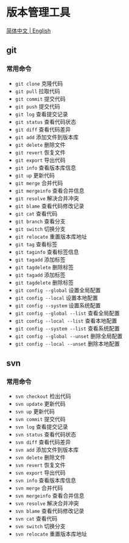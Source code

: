 # 版本管理工具
<p ##align="center">
  <a href="./README_cn.md">简体中文 |
  <a href="./README.md">English</a>
</p>

## git

### 常用命令
* `git clone` 克隆代码
* `git pull` 拉取代码
* `git commit` 提交代码
* `git push` 提交代码
* `git log` 查看提交记录
* `git status` 查看代码状态
* `git diff` 查看代码差异
* `git add` 添加文件到版本库
* `git delete` 删除文件
* `git revert` 恢复文件
* `git export` 导出代码
* `git info` 查看版本库信息
* `git up` 更新代码
* `git merge` 合并代码
* `git mergeinfo` 查看合并信息
* `git resolve` 解决合并冲突
* `git blame` 查看代码修改记录
* `git cat` 查看代码
* `git branch` 查看分支
* `git switch` 切换分支
* `git relocate` 重置版本库地址
* `git tag` 查看标签
* `git taginfo` 查看标签信息
* `git tagadd` 添加标签
* `git tagdelete` 删除标签
* `git tagadd` 添加标签
* `git tagdelete` 删除标签
* `git config --global` 设置全局配置
* `git config --local` 设置本地配置
* `git config --system` 设置系统配置
* `git config --global --list` 查看全局配置
* `git config --local --list` 查看本地配置
* `git config --system --list` 查看系统配置
* `git config --global --unset` 删除全局配置
* `git config --local --unset` 删除本地配置


## svn

### 常用命令

* `svn checkout` 检出代码
* `svn update` 更新代码
* `svn up` 更新代码
* `svn commit` 提交代码
* `svn log` 查看提交记录
* `svn status` 查看代码状态 
* `svn diff` 查看代码差异
* `svn add` 添加文件到版本库
* `svn delete` 删除文件
* `svn revert` 恢复文件
* `svn export` 导出代码
* `svn info` 查看版本库信息
* `svn merge` 合并代码
* `svn mergeinfo` 查看合并信息
* `svn resolve` 解决合并冲突
* `svn blame` 查看代码修改记录
* `svn cat` 查看代码
* `svn switch` 切换分支
* `svn relocate` 重置版本库地址
